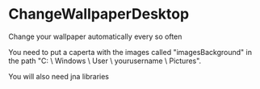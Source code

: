 # ChangeWallpaperDesktop
Change your wallpaper automatically every so often

You need to put a caperta with the images called "imagesBackground" in the path "C: \ Windows \ User \ yourusername \ Pictures".

You will also need jna libraries
